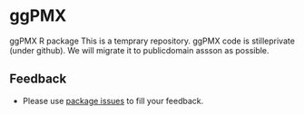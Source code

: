 # ggPMX

ggPMX R package
This is a temprary repository. ggPMX code is stilleprivate (under github). We will migrate it to publicdomain assson as possible. 

## Feedback

- Please use [ package issues](https://github.com/ggPMXdevelopment/ggPMX/issues) to fill your feedback.
